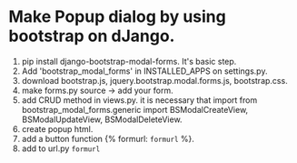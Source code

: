 # Make Popup dialog by using bootstrap on dJango. 

1. pip install django-bootstrap-modal-forms. It's basic step. 
2. Add 'bootstrap_modal_forms' in INSTALLED_APPS on settings.py. 
3. download bootstrap.js, jquery.bootstrap.modal.forms.js, bootstrap.css. 
4. make forms.py source -> add your form. 
5. add CRUD method in views.py. it is necessary that import from bootstrap_modal_forms.generic import BSModalCreateView, BSModalUpdateView, BSModalDeleteView. 
6. create popup html.
7. add a button function {% formurl: `formurl` %}.
8. add to url.py `formurl`
